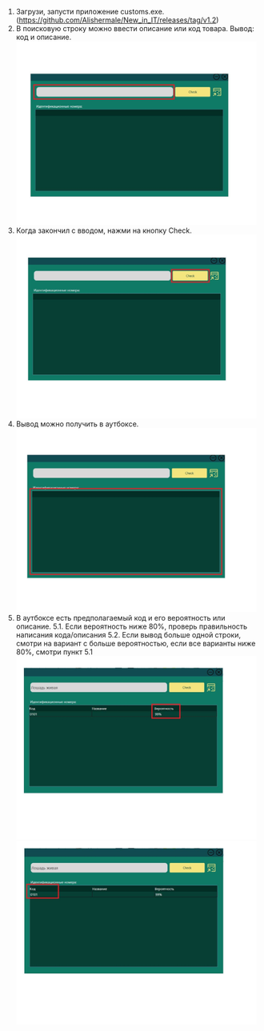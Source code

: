 1. Загрузи, запусти приложение customs.exe. (https://github.com/Alishermale/New_in_IT/releases/tag/v1.2)
2. В поисковую строку можно ввести описание или код товара. Вывод: код и описание.
![](https://github.com/Alishermale/New_in_IT/blob/main/img/photo_2022-06-05_12-11-19.jpg)
3. Когда закончил с вводом, нажми на кнопку Check.
![](https://github.com/Alishermale/New_in_IT/blob/main/img/photo_2022-06-05_12-11-17.jpg)
4. Вывод можно получить в аутбоксе.
![](https://github.com/Alishermale/New_in_IT/blob/main/img/photo_2022-06-05_12-11-15.jpg)
5. В аутбоксе есть предполагаемый код и его вероятность или описание.
    5.1. Если вероятность ниже 80%, проверь правильность написания кода/описания
    5.2. Если вывод больше одной строки, смотри на вариант с больше вероятностью, если все варианты ниже 80%, смотри пункт 5.1
![](https://github.com/Alishermale/New_in_IT/blob/main/img/photo_2022-06-05_12-11-16.jpg)
![](https://github.com/Alishermale/New_in_IT/blob/main/img/photo_2022-06-05_12-11-18.jpg)

